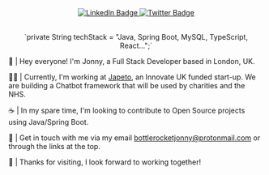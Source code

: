 <div id="badges" align="center">
  <a href="https://www.linkedin.com/in/jonny-coddington/">
    <img src="https://img.shields.io/badge/LinkedIn-blue?style=for-the-badge&logo=linkedin&logoColor=white" alt="LinkedIn Badge"/>
  </a>
  <a href="https://twitter.com/jonny__dev">
    <img src="https://img.shields.io/badge/Twitter-blue?style=for-the-badge&logo=twitter&logoColor=white" alt="Twitter Badge"/>
  </a><br>
</div>
<br>

<p align="center">`private String techStack = "Java, Spring Boot, MySQL, TypeScript, React...";`</p>

👋 | Hey everyone! I'm Jonny, a Full Stack Developer based in London, UK.

🧑‍💻 | Currently, I'm working at <a href="https://www.japeto.ai/">Japeto</a>, an Innovate UK funded start-up. We are building a Chatbot framework that will be used by charities and the NHS.

☕ | In my spare time, I'm looking to contribute to Open Source projects using Java/Spring Boot. 

🚀 | Get in touch with me via my email bottlerocketjonny@protonmail.com or through the links at the top.

🌟 | Thanks for visiting, I look forward to working together!
